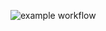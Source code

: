 
![example workflow](https://github.com/MajinPierce/ProjectManagementTool-Heroku/actions/workflows/main_projectmanagementtool.yml/badge.svg)
